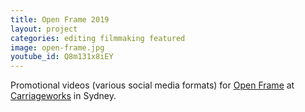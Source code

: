 ```yaml
---
title: Open Frame 2019
layout: project
categories: editing filmmaking featured
image: open-frame.jpg
youtube_id: Q8m131x8iEY
---
```


Promotional videos (various social media formats) for [Open Frame] at
[Carriageworks] in Sydney.

[open frame]: https://openframe.room40.org/
[carriageworks]: https://carriageworks.com.au/events/room40-open-frame-2019/
